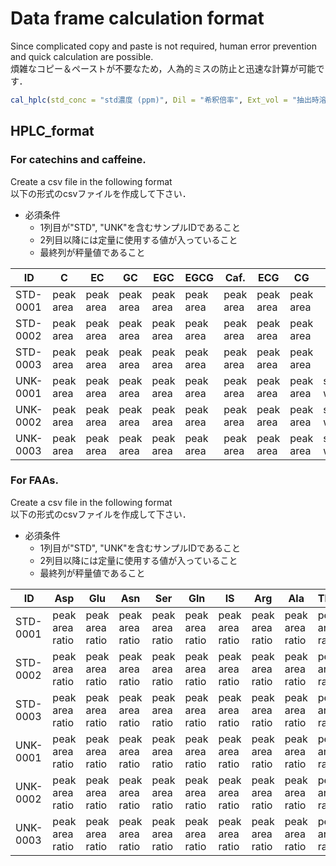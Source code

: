 # Data frame calculation format

Since complicated copy and paste is not required, human error prevention and quick calculation are possible.  
煩雑なコピー＆ペーストが不要なため，人為的ミスの防止と迅速な計算が可能です．  

```R
cal_hplc(std_conc = "std濃度 (ppm)", Dil = "希釈倍率", Ext_vol = "抽出時溶媒量(mL)", file_name = "用意したcsvファイル名 (拡張子除く)")
```


## HPLC_format
### For catechins and caffeine.

Create a csv file in the following format  
以下の形式のcsvファイルを作成して下さい．  

- 必須条件
  - 1列目が"STD", "UNK"を含むサンプルIDであること  
  - 2列目以降には定量に使用する値が入っていること
  - 最終列が秤量値であること


| ID | C         | EC        | GC        | EGC       | EGCG      | Caf.      | ECG       | CG        | DW           |
|-------|-----------|-----------|-----------|-----------|-----------|-----------|-----------|-----------|--------------|
| STD-0001 | peak area | peak area | peak area | peak area | peak area | peak area | peak area | peak area |              |
| STD-0002 | peak area | peak area | peak area | peak area | peak area | peak area | peak area | peak area |              |
| STD-0003 | peak area | peak area | peak area | peak area | peak area | peak area | peak area | peak area |              |
| UNK-0001 | peak area | peak area | peak area | peak area | peak area | peak area | peak area | peak area | start weight |
| UNK-0002 | peak area | peak area | peak area | peak area | peak area | peak area | peak area | peak area | start weight |
| UNK-0003 | peak area | peak area | peak area | peak area | peak area | peak area | peak area | peak area | start weight |

### For FAAs.

Create a csv file in the following format  
以下の形式のcsvファイルを作成して下さい．  

- 必須条件
  - 1列目が"STD", "UNK"を含むサンプルIDであること  
  - 2列目以降には定量に使用する値が入っていること
  - 最終列が秤量値であること

| ID    | Asp             | Glu             | Asn             | Ser             | Gln             | IS              | Arg             | Ala             | Thea            | GABA            | DW           |
|----------|-----------------|-----------------|-----------------|-----------------|-----------------|-----------------|-----------------|-----------------|-----------------|-----------------|--------------|
| STD-0001 | peak area ratio | peak area ratio | peak area ratio | peak area ratio | peak area ratio | peak area ratio | peak area ratio | peak area ratio | peak area ratio | peak area ratio |              |
| STD-0002 | peak area ratio | peak area ratio | peak area ratio | peak area ratio | peak area ratio | peak area ratio | peak area ratio | peak area ratio | peak area ratio | peak area ratio |              |
| STD-0003 | peak area ratio | peak area ratio | peak area ratio | peak area ratio | peak area ratio | peak area ratio | peak area ratio | peak area ratio | peak area ratio | peak area ratio |              |
| UNK-0001 | peak area ratio | peak area ratio | peak area ratio | peak area ratio | peak area ratio | peak area ratio | peak area ratio | peak area ratio | peak area ratio | peak area ratio | start weight |
| UNK-0002 | peak area ratio | peak area ratio | peak area ratio | peak area ratio | peak area ratio | peak area ratio | peak area ratio | peak area ratio | peak area ratio | peak area ratio | start weight |
| UNK-0003 | peak area ratio | peak area ratio | peak area ratio | peak area ratio | peak area ratio | peak area ratio | peak area ratio | peak area ratio | peak area ratio | peak area ratio | start weight |